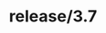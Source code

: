 ---
title: "release/3.7"
description: >
  release/3.7 CHANGELOG Summary, most recent version: v3.7.1, time: 2021-05-19
weight: -37
---
